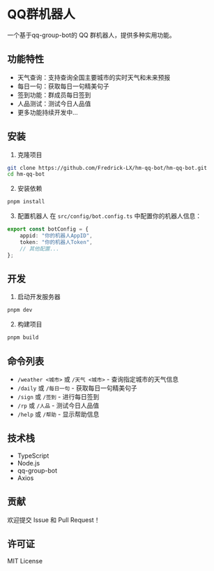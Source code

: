 # QQ群机器人

一个基于qq-group-bot的 QQ 群机器人，提供多种实用功能。

## 功能特性

- 天气查询：支持查询全国主要城市的实时天气和未来预报
- 每日一句：获取每日一句精美句子
- 签到功能：群成员每日签到
- 人品测试：测试今日人品值
- 更多功能持续开发中...

## 安装

1. 克隆项目
```bash
git clone https://github.com/Fredrick-LX/hm-qq-bot/hm-qq-bot.git
cd hm-qq-bot
```

2. 安装依赖
```bash
pnpm install
```

3. 配置机器人
在 `src/config/bot.config.ts` 中配置你的机器人信息：
```typescript
export const botConfig = {
    appid: "你的机器人AppID",
    token: "你的机器人Token",
    // 其他配置...
};
```

## 开发

1. 启动开发服务器
```bash
pnpm dev
```

2. 构建项目
```bash
pnpm build
```

## 命令列表

- `/weather <城市>` 或 `/天气 <城市>` - 查询指定城市的天气信息
- `/daily` 或 `/每日一句` - 获取每日一句精美句子
- `/sign` 或 `/签到` - 进行每日签到
- `/rp` 或 `/人品` - 测试今日人品值
- `/help` 或 `/帮助` - 显示帮助信息

## 技术栈

- TypeScript
- Node.js
- qq-group-bot
- Axios

## 贡献

欢迎提交 Issue 和 Pull Request！

## 许可证

MIT License
